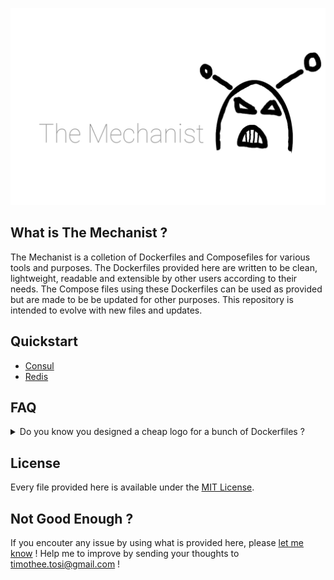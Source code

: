 ![TheMechanist](assets/mechanist-logo.png)

## What is The Mechanist ?
The Mechanist is a colletion of Dockerfiles and Composefiles for various tools
and purposes.
The Dockerfiles provided here are written to be clean, lightweight, readable and
extensible by other users according to their needs.
The Compose files using these Dockerfiles can be used as provided but are made
to be be updated for other purposes.
This repository is intended to evolve with new files and updates.

## Quickstart

* [Consul](./consul/README.md)
* [Redis](./redis/README.md)

## FAQ
<details>
<summary>Do you know you designed a cheap logo for a bunch of Dockerfiles ?</summary>
I do.
</details>

## License
Every file provided here is available under the [MIT License](http://opensource.org/licenses/MIT).

## Not Good Enough ?
If you encouter any issue by using what is provided here, please
[let me know](https://github.com/TimTosi/mechanist/issues) ! 
Help me to improve by sending your thoughts to timothee.tosi@gmail.com !
